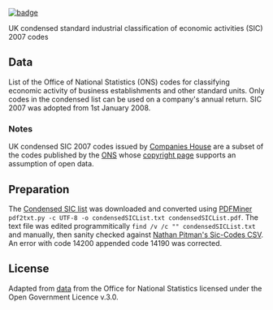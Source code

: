 <a href="https://datahub.io/core/uk-sic-2007-condensed"><img src="https://badgen.net/badge/icon/View%20on%20datahub.io/orange?icon=https://datahub.io/datahub-cube-badge-icon.svg&label&scale=1.25)" alt="badge" /></a>

UK condensed standard industrial classification of economic activities (SIC) 2007 codes

## Data

List of the Office of National Statistics (ONS) codes for classifying economic activity of business establishments and other standard units. Only codes in the condensed list can be used on a company's annual return. SIC 2007 was adopted from 1st January 2008.

### Notes

UK condensed SIC 2007 codes issued by [Companies House](https://www.gov.uk/government/organisations/companies-house) are a subset of the codes published by the [ONS](http://www.ons.gov.uk/) whose [copyright page](http://www.ons.gov.uk/ons/site-information/information/creative-commons-license/index.html) supports an assumption of open data.

## Preparation

The [Condensed SIC list](https://www.gov.uk/government/uploads/system/uploads/attachment_data/file/376462/condensedSICList.pdf) was downloaded and converted using [PDFMiner](http://www.unixuser.org/~euske/python/pdfminer/) `pdf2txt.py -c UTF-8 -o condensedSICList.txt condensedSICList.pdf`. The text file was edited programmitically `find /v /c "" condensedSICList.txt` and manually, then sanity checked against [Nathan Pitman's Sic-Codes CSV](https://github.com/nathanpitman/sic-codes/blob/master/2007/sic_codes.csv). An error with code 14200 appended code 14190 was corrected.

## License

Adapted from [data](https://www.gov.uk/government/publications/standard-industrial-classification-of-economic-activities-sic) from the Office for National Statistics licensed under the Open Government Licence v.3.0.
